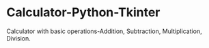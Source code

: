 # Calculator-Python-Tkinter
Calculator with basic operations-Addition, Subtraction, Multiplication, Division.
